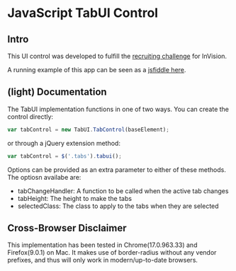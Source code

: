 # JavaScript TabUI Control

## Intro
This UI control was developed to fulfill the [recruiting challenge](http://bit.ly/front-end-developer-challenge) for InVision.

A running example of this app can be seen as a [jsfiddle here](http://jsfiddle.net/boushley/cYS6U/).

## (light) Documentation
The TabUI implementation functions in one of two ways. You can create the control directly:

```javascript
var tabControl = new TabUI.TabControl(baseElement);
```

or through a jQuery extension method:

```javascript
var tabControl = $('.tabs').tabui();
```

Options can be provided as an extra parameter to either of these methods. The optiosn availabe are:

* tabChangeHandler: A function to be called when the active tab changes
* tabHeight: The height to make the tabs
* selectedClass: The class to apply to the tabs when they are selected

## Cross-Browser Disclaimer
This implementation has been tested in Chrome(17.0.963.33) and Firefox(9.0.1) on Mac. It makes use of border-radius
without any vendor prefixes, and thus will only work in modern/up-to-date browsers.
